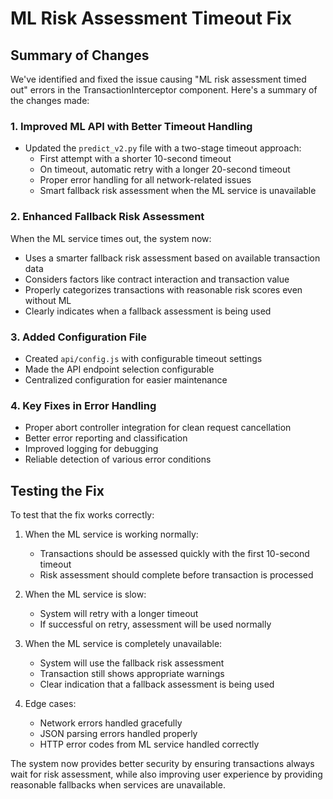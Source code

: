 # ML Risk Assessment Timeout Fix

## Summary of Changes

We've identified and fixed the issue causing "ML risk assessment timed out" errors in the TransactionInterceptor component. Here's a summary of the changes made:

### 1. Improved ML API with Better Timeout Handling

- Updated the `predict_v2.py` file with a two-stage timeout approach:
  - First attempt with a shorter 10-second timeout
  - On timeout, automatic retry with a longer 20-second timeout
  - Proper error handling for all network-related issues
  - Smart fallback risk assessment when the ML service is unavailable

### 2. Enhanced Fallback Risk Assessment

When the ML service times out, the system now:
- Uses a smarter fallback risk assessment based on available transaction data
- Considers factors like contract interaction and transaction value
- Properly categorizes transactions with reasonable risk scores even without ML
- Clearly indicates when a fallback assessment is being used

### 3. Added Configuration File

- Created `api/config.js` with configurable timeout settings
- Made the API endpoint selection configurable
- Centralized configuration for easier maintenance

### 4. Key Fixes in Error Handling

- Proper abort controller integration for clean request cancellation
- Better error reporting and classification
- Improved logging for debugging
- Reliable detection of various error conditions

## Testing the Fix

To test that the fix works correctly:

1. When the ML service is working normally:
   - Transactions should be assessed quickly with the first 10-second timeout
   - Risk assessment should complete before transaction is processed

2. When the ML service is slow:
   - System will retry with a longer timeout
   - If successful on retry, assessment will be used normally

3. When the ML service is completely unavailable:
   - System will use the fallback risk assessment
   - Transaction still shows appropriate warnings
   - Clear indication that a fallback assessment is being used

4. Edge cases:
   - Network errors handled gracefully
   - JSON parsing errors handled properly
   - HTTP error codes from ML service handled correctly

The system now provides better security by ensuring transactions always wait for risk assessment, while also improving user experience by providing reasonable fallbacks when services are unavailable.
